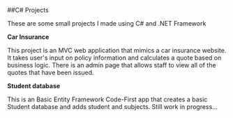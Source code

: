 ##C# Projects

 These are some small projects I made using C# and .NET Framework
 
 **Car Insurance**
 
 This project is an MVC web application that mimics a car insurance website. It takes user's input
 on policy information and calculates a quote based on business logic. There is an admin page 
 that allows staff to view all of the quotes that have been issued.
 
 **Student database**
 
 This is an Basic Entity Framework Code-First app that creates a basic Student database and adds student and subjects. 
 Still work in progress...
